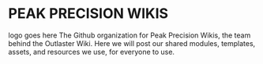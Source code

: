 # PEAK PRECISION WIKIS
logo goes here
The Github organization for Peak Precision Wikis, the team behind the Outlaster Wiki. Here we will post our shared modules, templates, assets, and resources we use, for everyone to use.
